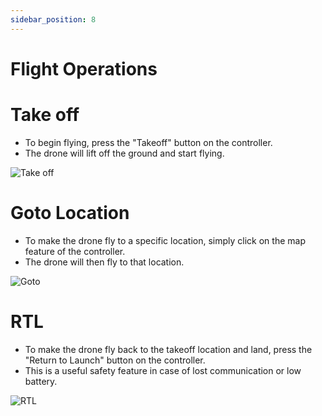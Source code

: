 ```yaml
---
sidebar_position: 8
---
```


# Flight Operations

# Take off

 - To begin flying, press the "Takeoff" button on the controller. 
 - The drone will lift off the ground and start flying.

 ![Take off](img/takeoff1.gif)

# Goto Location

 - To make the drone fly to a specific location, simply click on the map  feature of the controller. 
 - The drone will then fly to that location.

![Goto](img/go-to.gif)

# RTL

- To make the drone fly back to the takeoff location and land, press the "Return to Launch" button on the controller. 
- This is a useful safety feature in case of lost communication or low battery.

![RTL](img/rtl.gif)